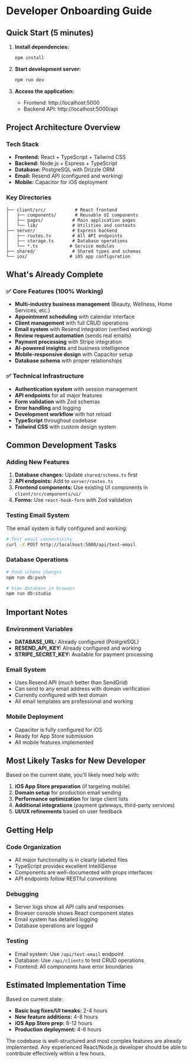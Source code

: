 # Developer Onboarding Guide

## Quick Start (5 minutes)

1. **Install dependencies:**
   ```bash
   npm install
   ```

2. **Start development server:**
   ```bash
   npm run dev
   ```

3. **Access the application:**
   - Frontend: http://localhost:5000
   - Backend API: http://localhost:5000/api

## Project Architecture Overview

### Tech Stack
- **Frontend:** React + TypeScript + Tailwind CSS
- **Backend:** Node.js + Express + TypeScript
- **Database:** PostgreSQL with Drizzle ORM
- **Email:** Resend API (configured and working)
- **Mobile:** Capacitor for iOS deployment

### Key Directories
```
├── client/src/           # React frontend
│   ├── components/       # Reusable UI components
│   ├── pages/           # Main application pages
│   └── lib/             # Utilities and contexts
├── server/              # Express backend
│   ├── routes.ts        # All API endpoints
│   ├── storage.ts       # Database operations
│   └── *.ts            # Service modules
├── shared/              # Shared types and schemas
└── ios/                # iOS app configuration
```

## What's Already Complete

### ✅ Core Features (100% Working)
- **Multi-industry business management** (Beauty, Wellness, Home Services, etc.)
- **Appointment scheduling** with calendar interface
- **Client management** with full CRUD operations
- **Email system** with Resend integration (verified working)
- **Review request automation** (sends real emails)
- **Payment processing** with Stripe integration
- **AI-powered insights** and business intelligence
- **Mobile-responsive design** with Capacitor setup
- **Database schema** with proper relationships

### ✅ Technical Infrastructure
- **Authentication system** with session management
- **API endpoints** for all major features
- **Form validation** with Zod schemas
- **Error handling** and logging
- **Development workflow** with hot reload
- **TypeScript** throughout codebase
- **Tailwind CSS** with custom design system

## Common Development Tasks

### Adding New Features
1. **Database changes:** Update `shared/schema.ts` first
2. **API endpoints:** Add to `server/routes.ts`
3. **Frontend components:** Use existing UI components in `client/src/components/ui/`
4. **Forms:** Use `react-hook-form` with Zod validation

### Testing Email System
The email system is fully configured and working:
```bash
# Test email connectivity
curl -X POST http://localhost:5000/api/test-email
```

### Database Operations
```bash
# Push schema changes
npm run db:push

# View database in browser
npm run db:studio
```

## Important Notes

### Environment Variables
- **DATABASE_URL:** Already configured (PostgreSQL)
- **RESEND_API_KEY:** Already configured and working
- **STRIPE_SECRET_KEY:** Available for payment processing

### Email System
- Uses Resend API (much better than SendGrid)
- Can send to any email address with domain verification
- Currently configured with test domain
- All email templates are professional and working

### Mobile Deployment
- Capacitor is fully configured for iOS
- Ready for App Store submission
- All mobile features implemented

## Most Likely Tasks for New Developer

Based on the current state, you'll likely need help with:

1. **iOS App Store preparation** (if targeting mobile)
2. **Domain setup** for production email sending
3. **Performance optimization** for large client lists
4. **Additional integrations** (payment gateways, third-party services)
5. **UI/UX refinements** based on user feedback

## Getting Help

### Code Organization
- All major functionality is in clearly labeled files
- TypeScript provides excellent IntelliSense
- Components are well-documented with props interfaces
- API endpoints follow RESTful conventions

### Debugging
- Server logs show all API calls and responses
- Browser console shows React component states
- Email system has detailed logging
- Database operations are logged

### Testing
- Email system: Use `/api/test-email` endpoint
- Database: Use `/api/clients` to test CRUD operations
- Frontend: All components have error boundaries

## Estimated Implementation Time

Based on current state:
- **Basic bug fixes/UI tweaks:** 2-4 hours
- **New feature additions:** 4-8 hours
- **iOS App Store prep:** 8-12 hours
- **Production deployment:** 4-6 hours

The codebase is well-structured and most complex features are already implemented. Any experienced React/Node.js developer should be able to contribute effectively within a few hours.